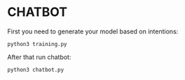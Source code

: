 # CHATBOT

First you need to generate your model based on intentions:

```
python3 training.py
```

After that run chatbot:
```
python3 chatbot.py
```